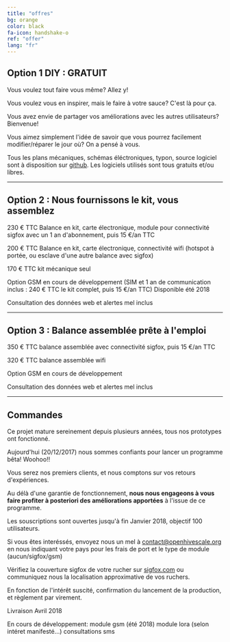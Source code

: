 ```yaml
---
title: "offres"
bg: orange
color: black
fa-icon: handshake-o
ref: "offer"
lang: "fr"
---
```



## Option 1 DIY : GRATUIT

Vous voulez tout faire vous même? Allez y!

Vous voulez vous en inspirer, mais le faire à votre sauce? C'est là pour ça.

Vous avez envie de partager vos améliorations avec les autres utilisateurs? Bienvenue!

Vous aimez simplement l'idée de savoir que vous pourrez facilement modifier/réparer le jour où? On a pensé à vous.

Tous les plans mécaniques, schémas éléctroniques, typon, source logiciel sont à disposition sur [github](https://github.com/openhivescale).
Les logiciels utilisés sont tous gratuits et/ou libres.

-------------------------

## Option 2 : Nous fournissons le kit, vous assemblez

230 € TTC Balance en kit, carte électronique, module pour connectivité sigfox avec un 1 an d'abonnement, puis 15 €/an TTC

200 € TTC Balance en kit, carte électronique, connectivité wifi (hotspot à portée, ou esclave d'une autre balance avec sigfox)

170 € TTC kit mécanique seul

Option GSM en cours de développement (SIM et 1 an de communication inclus : 240 € TTC le kit complet, puis 15 €/an TTC)
Disponible été 2018

Consultation des données web et alertes mel inclus

-------------------------

## Option 3 : Balance assemblée prête à l'emploi 

350 € TTC balance assemblée avec connectivité sigfox, puis 15 €/an TTC

320 € TTC balance assemblée wifi

Option GSM en cours de développement

Consultation des données web et alertes mel inclus

-------------------------

## Commandes 

Ce projet mature sereinement depuis plusieurs années, tous nos prototypes ont fonctionné.

Aujourd'hui (20/12/2017) nous sommes confiants pour lancer un programme bêta! Woohoo!!

Vous serez nos premiers clients, et nous comptons sur vos retours d'expériences. 

Au délà d'une garantie de fonctionnement, **nous nous engageons à vous faire profiter à posteriori des améliorations apportées** à l'issue de ce programme.

Les souscriptions sont ouvertes jusqu'à fin Janvier 2018, objectif 100 utilisateurs. 

Si vous êtes interéssés, envoyez nous un mel à contact@openhivescale.org en nous indiquant votre pays pour les frais de port et le type de module (aucun/sigfox/gsm) 

Vérifiez la couverture sigfox de votre rucher sur [sigfox.com](https://www.sigfox.com/en/coverage) ou communiquez nous la localisation approximative de vos ruchers. 

En fonction de l'intérêt suscité, confirmation du lancement de la production, et règlement par virement.

Livraison Avril 2018



En cours de développement:
    module gsm (été 2018)
    module lora (selon intéret manifesté...)
    consultations sms

